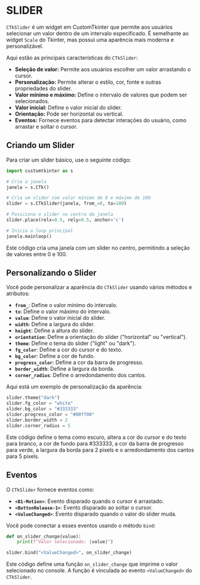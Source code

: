 # SLIDER
`CTkSlider` é um widget em CustomTkinter que permite aos usuários selecionar um valor dentro de um intervalo especificado. É semelhante ao widget `Scale` do Tkinter, mas possui uma aparência mais moderna e personalizável.

Aqui estão as principais características do `CTkSlider`:

* **Seleção de valor:** Permite aos usuários escolher um valor arrastando o cursor.
* **Personalização:** Permite alterar o estilo, cor, fonte e outras propriedades do slider.
* **Valor mínimo e máximo:** Define o intervalo de valores que podem ser selecionados.
* **Valor inicial:** Define o valor inicial do slider.
* **Orientação:** Pode ser horizontal ou vertical.
* **Eventos:** Fornece eventos para detectar interações do usuário, como arrastar e soltar o cursor.

## Criando um Slider
Para criar um slider básico, use o seguinte código:

```python
import customtkinter as s

# Cria a janela
janela = s.CTk()

# Cria um slider com valor mínimo de 0 e máximo de 100
slider = s.CTkSlider(janela, from_=0, to=100)

# Posiciona o slider no centro da janela
slider.place(relx=0.5, rely=0.5, anchor='c')

# Inicia o loop principal
janela.mainloop()
```

Este código cria uma janela com um slider no centro, permitindo a seleção de valores entre 0 e 100.

## Personalizando o Slider
Você pode personalizar a aparência do `CTkSlider` usando vários métodos e atributos:

* **`from_`**: Define o valor mínimo do intervalo.
* **`to`**: Define o valor máximo do intervalo.
* **`value`**: Define o valor inicial do slider.
* **`width`**: Define a largura do slider.
* **`height`**: Define a altura do slider.
* **`orientation`**: Define a orientação do slider ("horizontal" ou "vertical").
* **`theme`**: Define o tema do slider ("light" ou "dark").
* **`fg_color`**: Define a cor do cursor e do texto.
* **`bg_color`**: Define a cor de fundo.
* **`progress_color`**: Define a cor da barra de progresso.
* **`border_width`**: Define a largura da borda.
* **`corner_radius`**: Define o arredondamento dos cantos.

Aqui está um exemplo de personalização da aparência:

```python
slider.theme("dark")
slider.fg_color = "white"
slider.bg_color = "#333333"
slider.progress_color = "#00ff00"
slider.border_width = 2
slider.corner_radius = 5
```

Este código define o tema como escuro, altera a cor do cursor e do texto para branco, a cor de fundo para #333333, a cor da barra de progresso para verde, a largura da borda para 2 pixels e o arredondamento dos cantos para 5 pixels.

## Eventos
O `CTkSlider` fornece eventos como:

* **`<B1-Motion>`**: Evento disparado quando o cursor é arrastado.
* **`<ButtonRelease-1>`**: Evento disparado ao soltar o cursor.
* **`<ValueChanged>`**: Evento disparado quando o valor do slider muda.

Você pode conectar a esses eventos usando o método `bind`:

```python
def on_slider_change(value):
    print(f"Valor selecionado: {value}")

slider.bind("<ValueChanged>", on_slider_change)
```

Este código define uma função `on_slider_change` que imprime o valor selecionado no console. A função é vinculada ao evento `<ValueChanged>` do `CTkSlider`.


